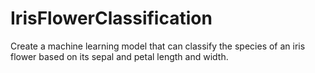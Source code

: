 # IrisFlowerClassification
Create a machine learning model that can classify the species of an iris flower based on its sepal and petal length and width.
